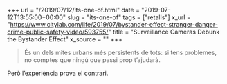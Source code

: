 +++
url = "/2019/07/12/its-one-of.html"
date = "2019-07-12T13:55:00+00:00"
slug = "its-one-of"
tags = ["retalls"]
x_url = "https://www.citylab.com/life/2019/07/bystander-effect-stranger-danger-crime-public-safety-video/593755/"
title = "Surveillance Cameras Debunk the Bystander Effect"
x_source = ""
+++

> És un dels mites urbans més persistents de tots: si tens problemes, no comptes que ningú que passi prop t’ajudarà.

Però l’experiència prova el contrari.
